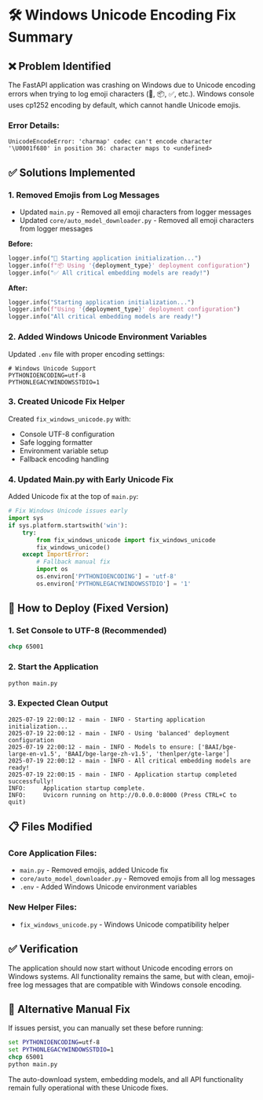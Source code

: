 # 🛠️ Windows Unicode Encoding Fix Summary

## ❌ Problem Identified
The FastAPI application was crashing on Windows due to Unicode encoding errors when trying to log emoji characters (🚀, 📦, ✅, etc.). Windows console uses cp1252 encoding by default, which cannot handle Unicode emojis.

### Error Details:
```
UnicodeEncodeError: 'charmap' codec can't encode character '\U0001f680' in position 36: character maps to <undefined>
```

## ✅ Solutions Implemented

### 1. **Removed Emojis from Log Messages**
- Updated `main.py` - Removed all emoji characters from logger messages
- Updated `core/auto_model_downloader.py` - Removed all emoji characters from logger messages

**Before:**
```python
logger.info("🚀 Starting application initialization...")
logger.info(f"📦 Using '{deployment_type}' deployment configuration")
logger.info("✅ All critical embedding models are ready!")
```

**After:**
```python
logger.info("Starting application initialization...")
logger.info(f"Using '{deployment_type}' deployment configuration")
logger.info("All critical embedding models are ready!")
```

### 2. **Added Windows Unicode Environment Variables**
Updated `.env` file with proper encoding settings:
```env
# Windows Unicode Support
PYTHONIOENCODING=utf-8
PYTHONLEGACYWINDOWSSTDIO=1
```

### 3. **Created Unicode Fix Helper**
Created `fix_windows_unicode.py` with:
- Console UTF-8 configuration
- Safe logging formatter
- Environment variable setup
- Fallback encoding handling

### 4. **Updated Main.py with Early Unicode Fix**
Added Unicode fix at the top of `main.py`:
```python
# Fix Windows Unicode issues early
import sys
if sys.platform.startswith('win'):
    try:
        from fix_windows_unicode import fix_windows_unicode
        fix_windows_unicode()
    except ImportError:
        # Fallback manual fix
        import os
        os.environ['PYTHONIOENCODING'] = 'utf-8'
        os.environ['PYTHONLEGACYWINDOWSSTDIO'] = '1'
```

## 🚀 How to Deploy (Fixed Version)

### 1. **Set Console to UTF-8** (Recommended)
```cmd
chcp 65001
```

### 2. **Start the Application**
```bash
python main.py
```

### 3. **Expected Clean Output**
```
2025-07-19 22:00:12 - main - INFO - Starting application initialization...
2025-07-19 22:00:12 - main - INFO - Using 'balanced' deployment configuration
2025-07-19 22:00:12 - main - INFO - Models to ensure: ['BAAI/bge-large-en-v1.5', 'BAAI/bge-large-zh-v1.5', 'thenlper/gte-large']
2025-07-19 22:00:12 - main - INFO - All critical embedding models are ready!
2025-07-19 22:00:15 - main - INFO - Application startup completed successfully!
INFO:     Application startup complete.
INFO:     Uvicorn running on http://0.0.0.0:8000 (Press CTRL+C to quit)
```

## 📋 Files Modified

### Core Application Files:
- `main.py` - Removed emojis, added Unicode fix
- `core/auto_model_downloader.py` - Removed emojis from all log messages
- `.env` - Added Windows Unicode environment variables

### New Helper Files:
- `fix_windows_unicode.py` - Windows Unicode compatibility helper

## ✅ Verification
The application should now start without Unicode encoding errors on Windows systems. All functionality remains the same, but with clean, emoji-free log messages that are compatible with Windows console encoding.

## 🔧 Alternative Manual Fix
If issues persist, you can manually set these before running:
```cmd
set PYTHONIOENCODING=utf-8
set PYTHONLEGACYWINDOWSSTDIO=1
chcp 65001
python main.py
```

The auto-download system, embedding models, and all API functionality remain fully operational with these Unicode fixes.
